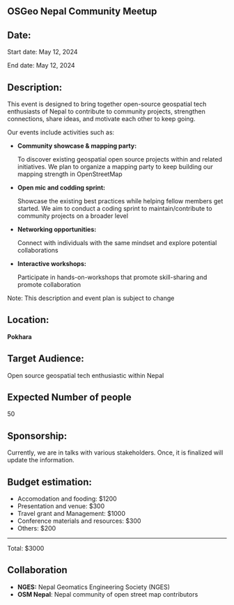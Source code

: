 ## OSGeo Nepal Community Meetup 

## Date: 

Start date: May 12, 2024

End date: May 12, 2024

## Description: 

This event is designed to bring together open-source geospatial tech enthusiasts of Nepal to contribute to community projects, strengthen connections, share ideas, and motivate each other to keep going.

Our events include activities such as:

- **Community showcase & mapping party:**

  To discover existing geospatial open source projects within and related initiatives. We plan to organize a mapping party to keep building our mapping strength in OpenStreetMap
  
- **Open mic and codding sprint:**
  
  Showcase the existing best practices while helping fellow members get started. We aim to conduct a coding sprint to maintain/contribute to community projects on a broader level 

- **Networking opportunities:**

  Connect with individuals with the same mindset and explore potential collaborations

- **Interactive workshops:**

  Participate in hands-on-workshops that promote skill-sharing and promote collaboration

Note: This description and event plan is subject to change

## Location:

**Pokhara**

## Target Audience:

Open source geospatial tech enthusiastic within Nepal

## Expected Number of people 

50

## Sponsorship:

Currently, we are in talks with various stakeholders. Once, it is finalized will update the information.

## Budget estimation:
- Accomodation and fooding: $1200
- Presentation and venue: $300
- Travel grant and Management: $1000
- Conference materials and resources: $300
- Others: $200
----------------
Total: $3000

## Collaboration 

- **NGES:** Nepal Geomatics Engineering Society (NGES)
- **OSM Nepal**: Nepal community of open street map contributors
